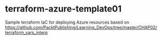 # terraform-azure-template01
Sample terraform IaC for deploying Azure resources based on https://github.com/PacktPublishing/Learning_DevOps/tree/master/CHAP02/terraform_vars_interp
